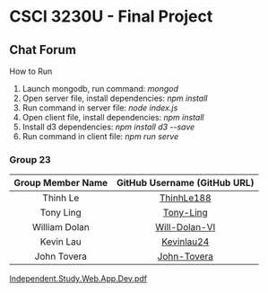# CSCI 3230U - Final Project

## Chat Forum

How to Run

1. Launch mongodb, run command: _mongod_
2. Open server file, install dependencies: _npm install_
3. Run command in server file: _node index.js_
4. Open client file, install dependencies: _npm install_
5. Install d3 dependencies: _npm install d3 --save_
6. Run command in client file: _npm run serve_

### Group 23

| Group Member Name |           GitHub Username (GitHub URL)            |
| :---------------: | :-----------------------------------------------: |
|     Thinh Le      |    [ThinhLe188](https://github.com/ThinhLe188)    |
|     Tony Ling     |     [Tony-Ling](https://github.com/Tony-Ling)     |
|   William Dolan   | [Will-Dolan-VI](https://github.com/Will-Dolan-VI) |
|     Kevin Lau     |    [Kevinlau24](https://github.com/KevinLau24)    |
|    John Tovera    |   [John-Tovera](https://github.com/John-Tovera)   |

[Independent.Study.Web.App.Dev.pdf](https://github.com/ThinhLe188/csci3230u_chat-forum/files/8577691/Independent.Study.Web.App.Dev.pdf)
